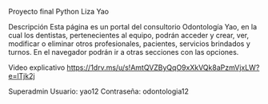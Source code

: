Proyecto final Python
Liza Yao

Descripción
Esta página es un portal del consultorio Odontología Yao, en la cual los dentistas, pertenecientes al equipo, podrán acceder y crear, ver, modificar o eliminar otros profesionales, pacientes, servicios brindados y turnos.
En el navegador podrán ir a otras secciones con las opciones.

Video explicativo
https://1drv.ms/u/s!AmtQVZByQqO9xXkVQk8aPzmVjxLW?e=lTjk2j

Superadmin
Usuario: yao12
Contraseña: odontologia12
